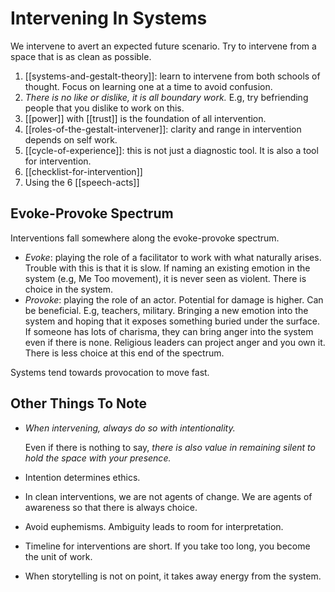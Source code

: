 # Intervening In Systems

We intervene to avert an expected future scenario. Try to intervene from a space that is as clean as possible.

1. [[systems-and-gestalt-theory]]: learn to intervene from both schools of thought. Focus on learning one at a time to avoid confusion.
2. *There is no like or dislike, it is all boundary work.* E.g, try befriending people that you dislike to work on this.
3. [[power]] with [[trust]] is the foundation of all intervention.
4. [[roles-of-the-gestalt-intervener]]: clarity and range in intervention depends on self work.
5. [[cycle-of-experience]]: this is not just a diagnostic tool. It is also a tool for intervention.
6. [[checklist-for-intervention]]
7. Using the 6 [[speech-acts]]

## Evoke-Provoke Spectrum

Interventions fall somewhere along the evoke-provoke spectrum.

* *Evoke*: playing the role of a facilitator to work with what naturally arises. Trouble with this is that it is slow. If naming an existing emotion in the system (e.g, Me Too movement), it is never seen as violent. There is choice in the system.
* *Provoke*: playing the role of an actor. Potential for damage is higher. Can be beneficial. E.g, teachers, military. Bringing a new emotion into the system and hoping that it exposes something buried under the surface. If someone has lots of charisma, they can bring anger into the system even if there is none. Religious leaders can project anger and you own it. There is less choice at this end of the spectrum.

Systems tend towards provocation to move fast.

## Other Things To Note

* *When intervening, always do so with intentionality.*
    
    Even if there is nothing to say, *there is also value in remaining silent to hold the space with your presence.*
* Intention determines ethics.
* In clean interventions, we are not agents of change. We are agents of awareness so that there is always choice.
* Avoid euphemisms. Ambiguity leads to room for interpretation.
* Timeline for interventions are short. If you take too long, you become the unit of work.
* When storytelling is not on point, it takes away energy from the system.
